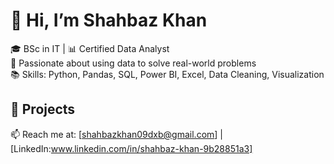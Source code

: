 # 👋 Hi, I’m Shahbaz Khan
🎓 BSc in IT | 📊 Certified Data Analyst  
🚀 Passionate about using data to solve real-world problems  
📚 Skills: Python, Pandas, SQL, Power BI, Excel, Data Cleaning, Visualization  

## 📌 Projects

📫 Reach me at: [shahbazkhan09dxb@gmail.com] | [LinkedIn:www.linkedin.com/in/shahbaz-khan-9b28851a3]

